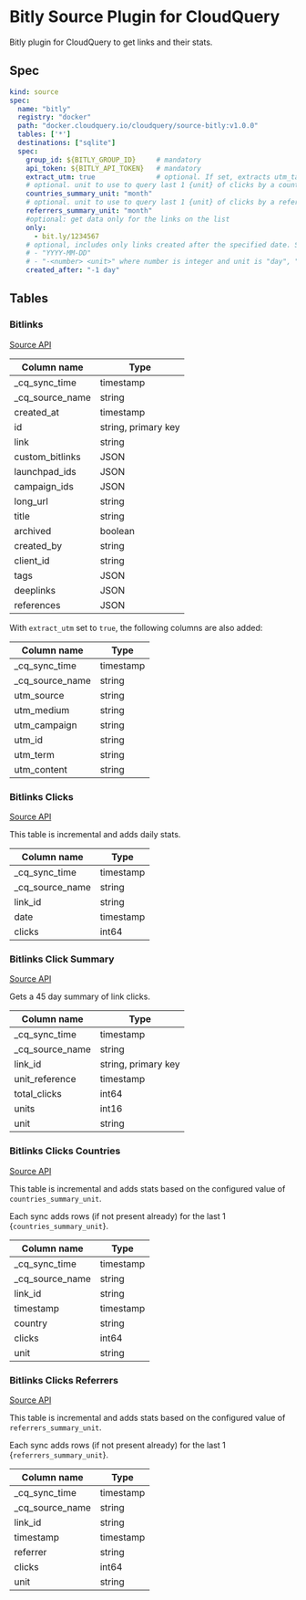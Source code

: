 # Bitly Source Plugin for CloudQuery

Bitly plugin for CloudQuery to get links and their stats.

## Spec

```yaml
kind: source
spec:
  name: "bitly"
  registry: "docker"
  path: "docker.cloudquery.io/cloudquery/source-bitly:v1.0.0"
  tables: ['*']
  destinations: ["sqlite"]
  spec:
    group_id: ${BITLY_GROUP_ID}     # mandatory
    api_token: ${BITLY_API_TOKEN}   # mandatory
    extract_utm: true               # optional. If set, extracts utm_tags from the long_url into separate columns
    # optional. unit to use to query last 1 {unit} of clicks by a country. Default: month. Values: hour, day, week, month.
    countries_summary_unit: "month" 
    # optional. unit to use to query last 1 {unit} of clicks by a referrer. Default: month. Values: hour, day, week, month.
    referrers_summary_unit: "month" 
    #optional: get data only for the links on the list 
    only: 
      - bit.ly/1234567
    # optional, includes only links created after the specified date. Supported formats:
    # - "YYYY-MM-DD"
    # - "-<number> <unit>" where number is integer and unit is "day", "week"
    created_after: "-1 day"
```

## Tables

### Bitlinks

[Source API](https://dev.bitly.com/api-reference/#getBitlinksByGroup)

|Column name | Type |
|---|---|
| _cq_sync_time| timestamp |
| _cq_source_name| string |
|created_at | timestamp |
|id | string, primary key|
|link | string|
|custom_bitlinks |JSON|
|launchpad_ids |JSON|
|campaign_ids |JSON|
|long_url | string|
|title | string|
|archived | boolean|
|created_by | string|
|client_id | string|
|tags |JSON|
|deeplinks |JSON|
|references |JSON|

With `extract_utm` set to `true`, the following columns are also added:

|Column name | Type |
|---|---|
| _cq_sync_time| timestamp |
| _cq_source_name| string |
|utm_source | string |
|utm_medium | string |
|utm_campaign | string |
|utm_id | string |
|utm_term | string |
|utm_content | string |

### Bitlinks Clicks

[Source API](https://dev.bitly.com/api-reference/#getClicksForBitlink)

This table is incremental and adds daily stats.

|Column name | Type |
|---|---|
| _cq_sync_time| timestamp |
| _cq_source_name| string |
| link_id | string |
| date | timestamp |
| clicks | int64 |

### Bitlinks Click Summary

[Source API](https://dev.bitly.com/api-reference/#getClicksSummaryForBitlink)

Gets a 45 day summary of link clicks.

|Column name | Type |
|---|---|
| _cq_sync_time| timestamp |
| _cq_source_name| string |
| link_id | string, primary key|
| unit_reference | timestamp |
| total_clicks | int64 |
| units | int16 |
| unit | string |

### Bitlinks Clicks Countries

[Source API](https://dev.bitly.com/api-reference/#getMetricsForBitlinkByCountries)

This table is incremental and adds stats based on the configured value of `countries_summary_unit`.

Each sync adds rows (if not present already) for the last 1 {`countries_summary_unit`}.

|Column name | Type |
|---|---|
| _cq_sync_time| timestamp |
| _cq_source_name| string |
| link_id | string |
| timestamp | timestamp |
| country | string |
| clicks | int64 |
| unit | string |

### Bitlinks Clicks Referrers

[Source API](https://dev.bitly.com/api-reference/#getMetricsForBitlinkByReferrers)

This table is incremental and adds stats based on the configured value of `referrers_summary_unit`.

Each sync adds rows (if not present already) for the last 1 {`referrers_summary_unit`}.

|Column name | Type |
|---|---|
| _cq_sync_time| timestamp |
| _cq_source_name| string |
| link_id | string |
| timestamp | timestamp |
| referrer | string |
| clicks | int64 |
| unit | string |
